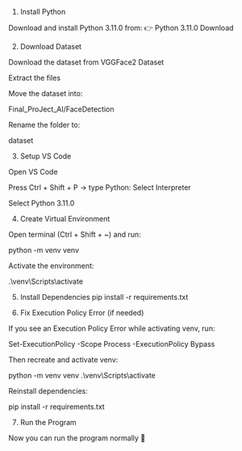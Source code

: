 1. Install Python

Download and install Python 3.11.0 from:
👉 Python 3.11.0 Download

2. Download Dataset

Download the dataset from VGGFace2 Dataset

Extract the files

Move the dataset into:

Final_ProJect_AI/FaceDetection


Rename the folder to:

dataset

3. Setup VS Code

Open VS Code

Press Ctrl + Shift + P → type Python: Select Interpreter

Select Python 3.11.0

4. Create Virtual Environment

Open terminal (Ctrl + Shift + ~) and run:

python -m venv venv


Activate the environment:

.\venv\Scripts\activate

5. Install Dependencies
pip install -r requirements.txt

6. Fix Execution Policy Error (if needed)

If you see an Execution Policy Error while activating venv, run:

Set-ExecutionPolicy -Scope Process -ExecutionPolicy Bypass


Then recreate and activate venv:

python -m venv venv
.\venv\Scripts\activate


Reinstall dependencies:

pip install -r requirements.txt

7. Run the Program

Now you can run the program normally 🎉
